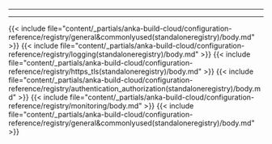 
---
---

{{< include file="content/_partials/anka-build-cloud/configuration-reference/registry/general&commonlyused(standaloneregistry)/body.md" >}}
{{< include file="content/_partials/anka-build-cloud/configuration-reference/registry/logging(standaloneregistry)/body.md" >}}
{{< include file="content/_partials/anka-build-cloud/configuration-reference/registry/https_tls(standaloneregistry)/body.md" >}}
{{< include file="content/_partials/anka-build-cloud/configuration-reference/registry/authentication_authorization(standaloneregistry)/body.md" >}}
{{< include file="content/_partials/anka-build-cloud/configuration-reference/registry/monitoring/body.md" >}}
{{< include file="content/_partials/anka-build-cloud/configuration-reference/registry/general&commonlyused(standaloneregistry)/body.md" >}}
